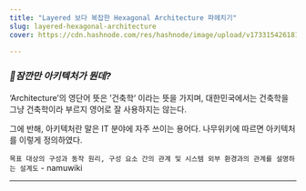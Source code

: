 ```yaml
---
title: "Layered 보다 복잡한 Hexagonal Architecture 파헤치기"
slug: layered-hexagonal-architecture
cover: https://cdn.hashnode.com/res/hashnode/image/upload/v1733154261812/6dd98e9b-b009-4754-8b7b-fc4cb17f0318.webp

---
```


### *🧐잠깐만 아키텍처가 뭔데?*

‘Architecture’의 영단어 뜻은 ’건축학‘ 이라는 뜻을 가지며, 대한민국에서는 건축학을 그냥 건축학이라 부르지 영어로 잘 사용하지는 않는다.

그에 반해, 아키텍처란 말은 IT 분야에 자주 쓰이는 용어다. 나무위키에 따르면 아키텍처를 이렇게 정의하였다.

`목표 대상의 구성과 동작 원리, 구성 요소 간의 관계 및 시스템 외부 환경과의 관계를 설명하는 설계도` - namuwiki

---